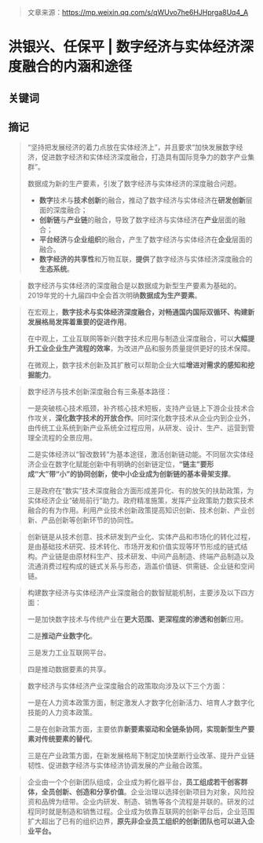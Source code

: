 > 文章来源：https://mp.weixin.qq.com/s/qWUvo7he6HJHprga8Uq4_A

# 洪银兴、任保平 | 数字经济与实体经济深度融合的内涵和途径

## 关键词



## 摘记

> “坚持把发展经济的着力点放在实体经济上”，并且要求“加快发展数字经济，促进数字经济和实体经济深度融合，打造具有国际竞争力的数字产业集群”。
>
> 数据成为新的生产要素，引发了数字经济与实体经济的深度融合问题。
>
> - **数字**技术与**技术创新**的融合，推动了数字经济与实体经济在**研发创新**层面的深度融合；
> - **创新链**与**产业链**的融合，导致了数字经济与实体经济在**产业**层面的融合；
> - **平台经济**与**企业组织**的融合，产生了数字经济与实体经济在**企业**层面的融合。
> - **数字经济的共享性**和万物互联，**提供**了数字经济与实体经济深度融合的**生态系统**。

> 数字经济与实体经济的深度融合是以数据成为新型生产要素为基础的。2019年党的十九届四中全会首次明确**数据成为生产要素**。

> 在宏观上，**数字技术与实体经济深度融合，对畅通国内国际双循环、构建新发展格局发挥着重要的促进作用**。
>
> 在中观上，工业互联网等新兴数字技术应用与制造业深度融合，可以**大幅提升工业企业生产流程的效率**，为改进产品和服务质量提供更好的技术保障。
>
> 在微观上，数字技术创新及其扩散可以帮助企业大幅**增进对需求的感知和挖掘能力**。

> 数字经济与技术创新深度融合有三条基本路径：
>
> 一是突破核心技术瓶颈，补齐核心技术短板，支持产业链上下游企业技术合作攻关，**深化数字技术的开放合作**。同时深化数字技术从企业内到企业外，由传统工业系统到新产业系统全过程应用，从研发、设计、生产、运营到管理全流程的全景应用。
>
> 二是实体经济以“智改数转”为基本途径，激活创新链动能。不同层次实体经济企业在数字化赋能创新中有明确的创新链定位，**“链主”要形成“大”带“小”的协同创新，使中小企业成为创新链的基本骨架支撑**。
>
> 三是政府在“数实”技术深度融合方面形成差异化、有的放矢的扶助政策，为实体经济企业“破局前行”助力。政府精准施策，发挥产业政策助力数实技术融合的有为作用。利用产业技术创新政策提高知识创新、技术创新、产业创新、产品创新等创新环节的协同性。

> 创新链是从技术创意、技术研发到产业化、实体产品和市场化的转化过程，是由基础技术研究、技术转化、市场开发和价值实现等环节形成的链式结构。产业链是由原材料生产、技术研发、中间产品制造、终端产品制造以及流通消费过程构成的链式关系与形态，涵盖价值链、供需链、企业链和空间链。

> 构建数字经济与实体经济产业深度融合的数智赋能机制，主要涉及以下四方面：
>
> 一是加快数字技术与传统产业在**更大范围、更深程度的渗透和创新**应用。
>
> 二是**推动产业数字化**。
>
> 三是发力工业互联网平台。
>
> 四是推动数据要素的共享。

> 数字经济与实体经济产业深度融合的政策取向涉及以下三个方面：
>
> 一是在人力资本政策方面，制定激发人才数字化创新活力、培育人才数字化技能的人力资本政策。
>
> 二是在创新政策方面，主要依靠**新要素驱动和全链条协同，实现新型生产要素对传统要素的替代**。
>
> 三是在产业政策方面，在新发展格局下制定加快垄断行业改革、提升产业链韧性、促进数字经济与实体经济协调发展的产业融合政策。

> 企业由一个个创新团队组成，企业成为孵化器平台，**员工组成若干创客群体，全员创新、创造和分享价值**。企业治理以选择创新项目为对象，风险投资和品牌为纽带。企业内研发、制造、销售等各个流程是并联的。研发的过程同时就是制造和销售过程。企业成为依靠互联网的创新平台后，企业范围扩大超出了已有的组织边界，**原先非企业员工组织的创新团队也可以进入企业平台。**

